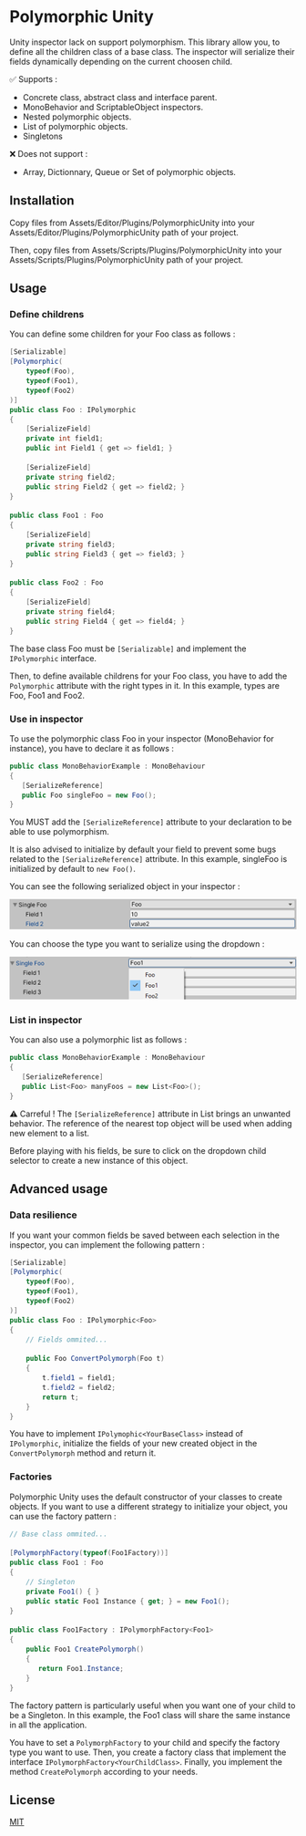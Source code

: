 # Polymorphic Unity

Unity inspector lack on support polymorphism. This library allow you, to define all the children class of a base class. The inspector will serialize their fields dynamically depending on the current choosen child.

:white_check_mark: Supports :
* Concrete class, abstract class and interface parent.
* MonoBehavior and ScriptableObject inspectors.
* Nested polymorphic objects.
* List of polymorphic objects.
* Singletons

:x: Does not support :
* Array, Dictionnary, Queue or Set of polymorphic objects.

## Installation

Copy files from Assets/Editor/Plugins/PolymorphicUnity into your Assets/Editor/Plugins/PolymorphicUnity path of your project.

Then, copy files from Assets/Scripts/Plugins/PolymorphicUnity into your Assets/Scripts/Plugins/PolymorphicUnity path of your project.

## Usage

### Define childrens

You can define some children for your Foo class as follows :

```csharp
[Serializable]
[Polymorphic(
    typeof(Foo),
    typeof(Foo1),
    typeof(Foo2)
)]
public class Foo : IPolymorphic
{
    [SerializeField]
    private int field1;
    public int Field1 { get => field1; }

    [SerializeField]
    private string field2;
    public string Field2 { get => field2; }
}

public class Foo1 : Foo
{
    [SerializeField]
    private string field3;
    public string Field3 { get => field3; }
}

public class Foo2 : Foo
{
    [SerializeField]
    private string field4;
    public string Field4 { get => field4; }
}
```
The base class Foo must be ```[Serializable]``` and implement the ```IPolymorphic``` interface.

Then, to define available childrens for your Foo class, you have to add the ```Polymorphic``` attribute with the right types in it. In this example, types are Foo, Foo1 and Foo2.

### Use in inspector

To use the polymorphic class Foo in your inspector (MonoBehavior for instance), you have to declare it as follows :

```csharp
public class MonoBehaviorExample : MonoBehaviour
{
   [SerializeReference]
   public Foo singleFoo = new Foo();
}
```

You MUST add the ```[SerializeReference]``` attribute to your declaration to be able to use polymorphism.

It is also advised to initialize by default your field to prevent some bugs related to the ```[SerializeReference]``` attribute. In this example, singleFoo is initialized by default to ```new Foo()```.

You can see the following serialized object in your inspector :

![missing image](https://github.com/Mabbutnem/polymorphic-unity/blob/images/serialized.png?raw=true)

You can choose the type you want to serialize using the dropdown :

![missing image](https://github.com/Mabbutnem/polymorphic-unity/blob/images/dropdown.png?raw=true)

### List in inspector

You can also use a polymorphic list as follows :

```csharp
public class MonoBehaviorExample : MonoBehaviour
{
   [SerializeReference]
   public List<Foo> manyFoos = new List<Foo>();
}
```
:warning: Carreful ! The ```[SerializeReference]``` attribute in List brings an unwanted behavior. The reference of the nearest top object will be used when adding new element to a list.

Before playing with his fields, be sure to click on the dropdown child selector to create a new instance of this object.

## Advanced usage

### Data resilience

If you want your common fields be saved between each selection in the inspector, you can implement the following pattern :

```csharp
[Serializable]
[Polymorphic(
    typeof(Foo),
    typeof(Foo1),
    typeof(Foo2)
)]
public class Foo : IPolymorphic<Foo>
{
    // Fields ommited...
    
    public Foo ConvertPolymorph(Foo t)
    {
        t.field1 = field1;
        t.field2 = field2;
        return t;
    }
}
```

You have to implement ```IPolymophic<YourBaseClass>``` instead of ```IPolymorphic```, initialize the fields of your new created object in the ```ConvertPolymorph``` method and return it.

### Factories

Polymorphic Unity uses the default constructor of your classes to create objects. If you want to use a different strategy to initialize your object, you can use the factory pattern :

```csharp
// Base class ommited...

[PolymorphFactory(typeof(Foo1Factory))]
public class Foo1 : Foo
{
    // Singleton
    private Foo1() { }
    public static Foo1 Instance { get; } = new Foo1();
}

public class Foo1Factory : IPolymorphFactory<Foo1>
{
    public Foo1 CreatePolymorph()
    {
       return Foo1.Instance;
    }
}
```

The factory pattern is particularly useful when you want one of your child to be a Singleton. In this example, the Foo1 class will share the same instance in all the application.

You have to set a ```PolymorphFactory``` to your child and specify the factory type you want to use. Then, you create a factory class that implement the interface ```IPolymorphFactory<YourChildClass>```. Finally, you implement the method ```CreatePolymorph``` according to your needs.

## License
[MIT](https://choosealicense.com/licenses/mit/)
